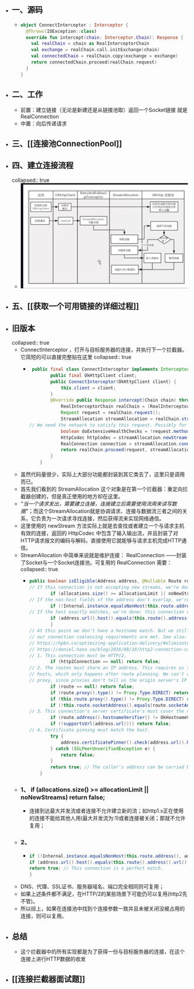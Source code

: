 - ## 一、源码
	- ```kotlin
	  object ConnectInterceptor : Interceptor {
	    @Throws(IOException::class)
	    override fun intercept(chain: Interceptor.Chain): Response {
	      val realChain = chain as RealInterceptorChain
	      val exchange = realChain.call.initExchange(chain)
	      val connectedChain = realChain.copy(exchange = exchange)
	      return connectedChain.proceed(realChain.request)
	    }
	  }
	  
	  ```
- ## 二、工作
	- 前置：建立链接（无论是新建还是从链接池取）返回一个Socket链接 就是RealConnection
	- 中置：向后传递请求
- ## 三、[[连接池ConnectionPool]]
- ## 四、建立连接流程
  collapsed:: true
	- ![image.png](../assets/image_1689935183281_0.png)
- ## 五、[[获取一个可用链接的详细过程]]
- ## 旧版本
  collapsed:: true
	- ConnectInterceptor ，打开与目标服务器的连接，并执行下一个拦截器。它简短的可以直接完整贴在这里
	  collapsed:: true
		- ```java
		   public final class ConnectInterceptor implements Interceptor {
		          public final OkHttpClient client;
		          public ConnectInterceptor(OkHttpClient client) {
		              this.client = client;
		          }
		          @Override public Response intercept(Chain chain) throws IOException {
		              RealInterceptorChain realChain = (RealInterceptorChain) chain;
		              Request request = realChain.request();
		              StreamAllocation streamAllocation = realChain.streamAllocation();
		  // We need the network to satisfy this request. Possibly for validating a conditional GET.
		              boolean doExtensiveHealthChecks = !request.method().equals("GET");
		              HttpCodec httpCodec = streamAllocation.newStream(client, chain, doExtensiveHealthChecks);
		              RealConnection connection = streamAllocation.connection();
		              return realChain.proceed(request, streamAllocation, httpCodec, connection);
		          }
		      }
		  ```
	- 虽然代码量很少，实际上大部分功能都封装到其它类去了，这里只是调用而已。
	- 首先我们看到的 StreamAllocation 这个对象是在第一个拦截器：重定向拦截器创建的，但是真正使用的地方却在这里。
	- *"*当一个请求发出，需要建立连接，连接建立后需要使用流用来读写数据*"*；而这个StreamAllocation就是协调请求、连接与数据流三者之间的关系，它负责为一次请求寻找连接，然后获得流来实现网络通信。
	- 这里使用的 newStream 方法实际上就是去查找或者建立一个与请求主机有效的连接，返回的 HttpCodec 中包含了输入输出流，并且封装了对HTTP请求报文的编码与解码，直接使用它就能够与请求主机完成HTTP通信。
	- StreamAllocation 中简单来说就是维护连接： RealConnection ——封装了Socket与一个Socket连接池。可复用的 RealConnection 需要：
	  collapsed:: true
		- ```java
		  public boolean isEligible(Address address, @Nullable Route route) {
		  // If this connection is not accepting new streams, we're done.
		          if (allocations.size() >= allocationLimit || noNewStreams) return false;
		  // If the non-host fields of the address don't overlap, we're done.
		          if (!Internal.instance.equalsNonHost(this.route.address(), address)) return false;
		  // If the host exactly matches, we're done: this connection can carry the address.
		          if (address.url().host().equals(this.route().address().url().host())) {return true; // This connection is a perfect match.
		          }
		  // At this point we don't have a hostname match. But we still be able to carry the request if
		  // our connection coalescing requirements are met. See also:
		  // https://hpbn.co/optimizing-application-delivery/#eliminate-domain-sharding
		  // https://daniel.haxx.se/blog/2016/08/18/http2-connection-coalescing/
		  // 1. This connection must be HTTP/2.
		          if (http2Connection == null) return false;
		  // 2. The routes must share an IP address. This requires us to have a DNS address for both
		  // hosts, which only happens after route planning. We can't coalesce connections that use a
		  // proxy, since proxies don't tell us the origin server's IP address.
		          if (route == null) return false;
		          if (route.proxy().type() != Proxy.Type.DIRECT) return false;
		          if (this.route.proxy().type() != Proxy.Type.DIRECT) return false;
		          if (!this.route.socketAddress().equals(route.socketAddress())) return false;
		  // 3. This connection's server certificate's must cover the new host.
		          if (route.address().hostnameVerifier() != OkHostnameVerifier.INSTANCE) return false;
		          if (!supportsUrl(address.url())) return false;
		  // 4. Certificate pinning must match the host.
		          try {
		              address.certificatePinner().check(address.url().host(), handshake().peerCertificates());
		          } catch (SSLPeerUnverifiedException e) {
		              return false;
		          }
		          return true; // The caller's address can be carried by this connection.
		      }
		  
		  ```
	- ### 1、 if (allocations.size() >= allocationLimit || noNewStreams) return false;
		- 连接到达最大并发流或者连接不允许建立新的流；如http1.x正在使用的连接不能给其他人用(最大并发流为:1)或者连接被关闭；那就不允许复用；
	- ### 2、
		- ```java
		  if (!Internal.instance.equalsNonHost(this.route.address(), address)) return false;
		  if (address.url().host().equals(this.route().address().url().host())) {
		  return true; // This connection is a perfect match.
		  }
		  ```
	- DNS、代理、SSL证书、服务器域名、端口完全相同则可复用；
	- 如果上述条件都不满足，在HTTP/2的某些场景下可能仍可以复用(http2先不管)。
	- 所以综上，如果在连接池中找到个连接参数一致并且未被关闭没被占用的连接，则可以复用。
- ## 总结
	- 这个拦截器中的所有实现都是为了获得一份与目标服务器的连接，在这个连接上进行HTTP数据的收发
- ## [[连接拦截器面试题]]